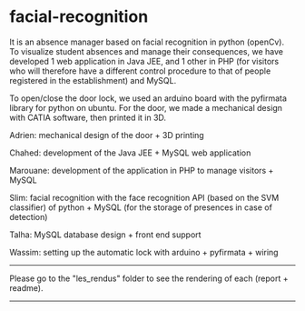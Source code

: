 # facial-recognition

It is an absence manager based on facial recognition in python (openCv).
To visualize student absences and manage their consequences, we have developed 1 web application in Java JEE, and 1 other in PHP (for visitors who will therefore have a different control procedure to that of people registered in the establishment) and MySQL. 

To open/close the door lock, we used an arduino board with the pyfirmata library for python on ubuntu. For the door, we made a mechanical design with CATIA software, then printed it in 3D.


  Adrien: mechanical design of the door + 3D printing

  Chahed: development of the Java JEE + MySQL web application

  Marouane: development of the application in PHP to manage visitors + MySQL

  Slim: facial recognition with the face recognition API (based on the SVM classifier) of python + MySQL (for the storage of presences in case of detection)

  Talha: MySQL database design + front end support
  
  Wassim: setting up the automatic lock with arduino + pyfirmata + wiring

************************************************** ************************************************
Please go to the "les_rendus" folder to see the rendering of each (report + readme).
************************************************** **************************************************
